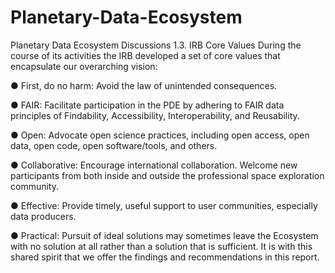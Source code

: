 # Planetary-Data-Ecosystem
Planetary Data Ecosystem Discussions
1.3. IRB Core Values
During the course of its activities the IRB developed a set of core values that encapsulate our
overarching vision:

● First, do no harm: Avoid the law of unintended consequences.

● FAIR: Facilitate participation in the PDE by adhering to FAIR data principles of Findability,
Accessibility, Interoperability, and Reusability.

● Open: Advocate open science practices, including open access, open data, open code, open
software/tools, and others.

● Collaborative: Encourage international collaboration. Welcome new participants from both
inside and outside the professional space exploration community.

● Effective: Provide timely, useful support to user communities, especially data producers.

● Practical: Pursuit of ideal solutions may sometimes leave the Ecosystem with no solution at all
rather than a solution that is sufficient.
It is with this shared spirit that we offer the findings and recommendations in this report.
